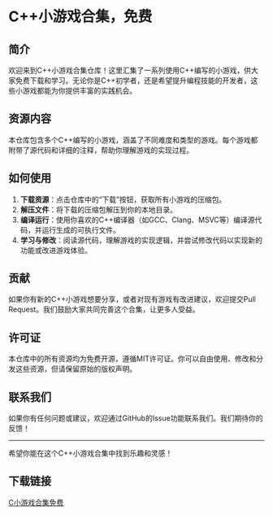 # C++小游戏合集，免费

## 简介

欢迎来到C++小游戏合集仓库！这里汇集了一系列使用C++编写的小游戏，供大家免费下载和学习。无论你是C++初学者，还是希望提升编程技能的开发者，这些小游戏都能为你提供丰富的实践机会。

## 资源内容

本仓库包含多个C++编写的小游戏，涵盖了不同难度和类型的游戏。每个游戏都附带了源代码和详细的注释，帮助你理解游戏的实现过程。

## 如何使用

1. **下载资源**：点击仓库中的“下载”按钮，获取所有小游戏的压缩包。
2. **解压文件**：将下载的压缩包解压到你的本地目录。
3. **编译运行**：使用你喜欢的C++编译器（如GCC、Clang、MSVC等）编译源代码，并运行生成的可执行文件。
4. **学习与修改**：阅读源代码，理解游戏的实现逻辑，并尝试修改代码以实现新的功能或改进游戏体验。

## 贡献

如果你有新的C++小游戏想要分享，或者对现有游戏有改进建议，欢迎提交Pull Request。我们鼓励大家共同完善这个合集，让更多人受益。

## 许可证

本仓库中的所有资源均为免费开源，遵循MIT许可证。你可以自由使用、修改和分发这些资源，但请保留原始的版权声明。

## 联系我们

如果你有任何问题或建议，欢迎通过GitHub的Issue功能联系我们。我们期待你的反馈！

---

希望你能在这个C++小游戏合集中找到乐趣和灵感！

## 下载链接

[C小游戏合集免费](https://pan.quark.cn/s/c184c6f2eea9)
